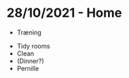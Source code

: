 # 28/10/2021 - Home
- Træning
* Tidy rooms
* Clean
* (Dinner?)
* Pernille

<!-- {BearID:E282E72A-B223-4856-A339-637E8C25C87B-71742-00000683EEF75410} -->
